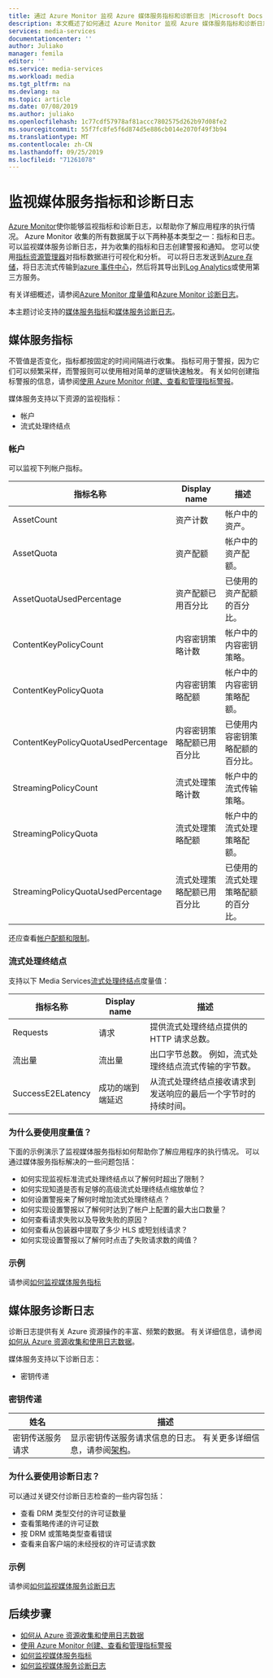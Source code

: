 ```yaml
---
title: 通过 Azure Monitor 监视 Azure 媒体服务指标和诊断日志 |Microsoft Docs
description: 本文概述了如何通过 Azure Monitor 监视 Azure 媒体服务指标和诊断日志。
services: media-services
documentationcenter: ''
author: Juliako
manager: femila
editor: ''
ms.service: media-services
ms.workload: media
ms.tgt_pltfrm: na
ms.devlang: na
ms.topic: article
ms.date: 07/08/2019
ms.author: juliako
ms.openlocfilehash: 1c77cdf57978af81accc7802575d262b97d08fe2
ms.sourcegitcommit: 55f7fc8fe5f6d874d5e886cb014e2070f49f3b94
ms.translationtype: MT
ms.contentlocale: zh-CN
ms.lasthandoff: 09/25/2019
ms.locfileid: "71261078"
---
```

# <a name="monitor-media-services-metrics-and-diagnostic-logs"></a>监视媒体服务指标和诊断日志

[Azure Monitor](../../azure-monitor/overview.md)使你能够监视指标和诊断日志，以帮助你了解应用程序的执行情况。 Azure Monitor 收集的所有数据属于以下两种基本类型之一：指标和日志。 可以监视媒体服务诊断日志，并为收集的指标和日志创建警报和通知。 您可以使用[指标资源管理器](../../azure-monitor/platform/metrics-getting-started.md)对指标数据进行可视化和分析。 可以将日志发送到[Azure 存储](https://azure.microsoft.com/services/storage/)，将日志流式传输到[azure 事件中心](https://azure.microsoft.com/services/event-hubs/)，然后将其导出到[Log Analytics](https://azure.microsoft.com/services/log-analytics/)或使用第三方服务。

有关详细概述，请参阅[Azure Monitor 度量值](../../azure-monitor/platform/data-platform.md)和[Azure Monitor 诊断日志](../../azure-monitor/platform/resource-logs-overview.md)。

本主题讨论支持的[媒体服务指标](#media-services-metrics)和[媒体服务诊断日志](#media-services-diagnostic-logs)。

## <a name="media-services-metrics"></a>媒体服务指标

不管值是否变化，指标都按固定的时间间隔进行收集。 指标可用于警报，因为它们可以频繁采样，而警报则可以使用相对简单的逻辑快速触发。 有关如何创建指标警报的信息，请参阅[使用 Azure Monitor 创建、查看和管理指标警报](../../azure-monitor/platform/alerts-metric.md)。

媒体服务支持以下资源的监视指标：

* 帐户
* 流式处理终结点
 
### <a name="account"></a>帐户

可以监视下列帐户指标。 

|指标名称|Display name|描述|
|---|---|---|
|AssetCount|资产计数|帐户中的资产。|
|AssetQuota|资产配额|帐户中的资产配额。|
|AssetQuotaUsedPercentage|资产配额已用百分比|已使用的资产配额的百分比。|
|ContentKeyPolicyCount|内容密钥策略计数|帐户中的内容密钥策略。|
|ContentKeyPolicyQuota|内容密钥策略配额|帐户中的内容密钥策略配额。|
|ContentKeyPolicyQuotaUsedPercentage|内容密钥策略配额已用百分比|已使用内容密钥策略配额的百分比。|
|StreamingPolicyCount|流式处理策略计数|帐户中的流式传输策略。|
|StreamingPolicyQuota|流式处理策略配额|帐户中的流式处理策略配额。|
|StreamingPolicyQuotaUsedPercentage|流式处理策略配额已用百分比|已使用的流式处理策略配额的百分比。|
 
还应查看[帐户配额和限制](limits-quotas-constraints.md)。

### <a name="streaming-endpoint"></a>流式处理终结点

支持以下 Media Services[流式处理终结点](https://docs.microsoft.com/rest/api/media/streamingendpoints)度量值：

|指标名称|Display name|描述|
|---|---|---|
|Requests|请求|提供流式处理终结点提供的 HTTP 请求总数。|
|流出量|流出量|出口字节总数。 例如，流式处理终结点流式传输的字节数。|
|SuccessE2ELatency|成功的端到端延迟|从流式处理终结点接收请求到发送响应的最后一个字节时的持续时间。|

### <a name="why-would-i-want-to-use-metrics"></a>为什么要使用度量值？ 

下面的示例演示了监视媒体服务指标如何帮助你了解应用程序的执行情况。 可以通过媒体服务指标解决的一些问题包括：

* 如何实现监视标准流式处理终结点以了解何时超出了限制？
* 如何实现知道是否有足够的高级流式处理终结点缩放单位？ 
* 如何设置警报来了解何时增加流式处理终结点？
* 如何实现设置警报以了解何时达到了帐户上配置的最大出口数量？
* 如何查看请求失败以及导致失败的原因？
* 如何查看从包装器中提取了多少 HLS 或短划线请求？
* 如何实现设置警报以了解何时点击了失败请求数的阈值？ 

### <a name="example"></a>示例

请参阅[如何监视媒体服务指标](media-services-metrics-howto.md)

## <a name="media-services-diagnostic-logs"></a>媒体服务诊断日志

诊断日志提供有关 Azure 资源操作的丰富、频繁的数据。 有关详细信息，请参阅[如何从 Azure 资源收集和使用日志数据](../../azure-monitor/platform/resource-logs-overview.md)。

媒体服务支持以下诊断日志：

* 密钥传递

### <a name="key-delivery"></a>密钥传递

|姓名|描述|
|---|---|
|密钥传送服务请求|显示密钥传送服务请求信息的日志。 有关更多详细信息，请参阅[架构](media-services-diagnostic-logs-schema.md)。|

### <a name="why-would-i-want-to-use-diagnostics-logs"></a>为什么要使用诊断日志？ 

可以通过关键交付诊断日志检查的一些内容包括：

* 查看 DRM 类型交付的许可证数量
* 查看策略传递的许可证数 
* 按 DRM 或策略类型查看错误
* 查看来自客户端的未经授权的许可证请求数

### <a name="example"></a>示例

请参阅[如何监视媒体服务诊断日志](media-services-diagnostic-logs-howto.md)

## <a name="next-steps"></a>后续步骤 

* [如何从 Azure 资源收集和使用日志数据](../../azure-monitor/platform/resource-logs-overview.md)
* [使用 Azure Monitor 创建、查看和管理指标警报](../../azure-monitor/platform/alerts-metric.md)
* [如何监视媒体服务指标](media-services-metrics-howto.md)
* [如何监视媒体服务诊断日志](media-services-diagnostic-logs-howto.md)
